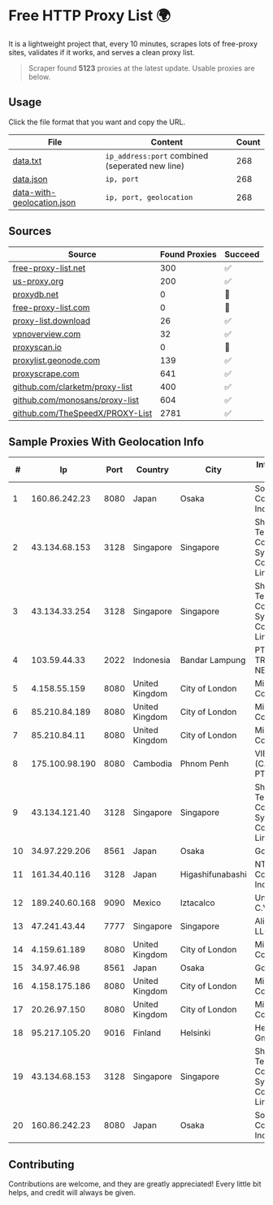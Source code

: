 
# Free HTTP Proxy List 🌍

It is a lightweight project that, every 10 minutes, scrapes lots of free-proxy sites, validates if it works, and serves a clean proxy list.


> Scraper found **5123** proxies at the latest update. Usable proxies are below.

## Usage

Click the file format that you want and copy the URL.


|File|Content|Count|
|----|-------|-----|
|[data.txt](https://raw.githubusercontent.com/themiralay/Proxy-List-World/master/data.txt)|`ip_address:port` combined (seperated new line)|268|
|[data.json](https://raw.githubusercontent.com/themiralay/Proxy-List-World/master/data.json)|`ip, port`|268|
|[data-with-geolocation.json](https://raw.githubusercontent.com/themiralay/Proxy-List-World/master/data-with-geolocation.json)|`ip, port, geolocation`|268|

## Sources

|Source|Found Proxies|Succeed|
|------|-------------|-------|
|[free-proxy-list.net](https://free-proxy-list.net)|300|✅|
|[us-proxy.org](https://www.us-proxy.org)|200|✅|
|[proxydb.net](http://proxydb.net)|0|🚫|
|[free-proxy-list.com](https://free-proxy-list.com/?page=&port=&type%5B%5D=http&type%5B%5D=https&up_time=0&search=Search)|0|🚫|
|[proxy-list.download](https://www.proxy-list.download/HTTP)|26|✅|
|[vpnoverview.com](https://vpnoverview.com/privacy/anonymous-browsing/free-proxy-servers)|32|✅|
|[proxyscan.io](https://www.proxyscan.io)|0|🚫|
|[proxylist.geonode.com](https://proxylist.geonode.com/api/proxy-list?limit=300&page=1&sort_by=lastChecked&sort_type=desc&protocols=http,https)|139|✅|
|[proxyscrape.com](https://api.proxyscrape.com/v2/?request=displayproxies&protocol=http&timeout=10000&country=all&ssl=all&anonymity=all)|641|✅|
|[github.com/clarketm/proxy-list](https://raw.githubusercontent.com/clarketm/proxy-list/master/proxy-list-raw.txt)|400|✅|
|[github.com/monosans/proxy-list](https://raw.githubusercontent.com/monosans/proxy-list/main/proxies/http.txt)|604|✅|
|[github.com/TheSpeedX/PROXY-List](https://raw.githubusercontent.com/TheSpeedX/PROXY-List/master/http.txt)|2781|✅|


## Sample Proxies With Geolocation Info

|#|Ip|Port|Country|City|Internet Service Provider|
|-|--|----|-------|----|-------------------------|
|1|160.86.242.23|8080|Japan|Osaka|Sony Network Communications Inc|
|2|43.134.68.153|3128|Singapore|Singapore|Shenzhen Tencent Computer Systems Company Limited|
|3|43.134.33.254|3128|Singapore|Singapore|Shenzhen Tencent Computer Systems Company Limited|
|4|103.59.44.33|2022|Indonesia|Bandar Lampung|PT INDONESIA TRANS NETWORK|
|5|4.158.55.159|8080|United Kingdom|City of London|Microsoft Corporation|
|6|85.210.84.189|8080|United Kingdom|City of London|Microsoft Corporation|
|7|85.210.84.11|8080|United Kingdom|City of London|Microsoft Corporation|
|8|175.100.98.190|8080|Cambodia|Phnom Penh|VIETTEL (CAMBODIA) PTE., LTD|
|9|43.134.121.40|3128|Singapore|Singapore|Shenzhen Tencent Computer Systems Company Limited|
|10|34.97.229.206|8561|Japan|Osaka|Google LLC|
|11|161.34.40.116|3128|Japan|Higashifunabashi|NTT PC Communications, Inc.|
|12|189.240.60.168|9090|Mexico|Iztacalco|Uninet S.A. de C.V.|
|13|47.241.43.44|7777|Singapore|Singapore|Alibaba Cloud LLC|
|14|4.159.61.189|8080|United Kingdom|City of London|Microsoft Corporation|
|15|34.97.46.98|8561|Japan|Osaka|Google LLC|
|16|4.158.175.186|8080|United Kingdom|City of London|Microsoft Corporation|
|17|20.26.97.150|8080|United Kingdom|City of London|Microsoft Corporation|
|18|95.217.105.20|9016|Finland|Helsinki|Hetzner Online GmbH|
|19|43.134.68.153|3128|Singapore|Singapore|Shenzhen Tencent Computer Systems Company Limited|
|20|160.86.242.23|8080|Japan|Osaka|Sony Network Communications Inc|



## Contributing

Contributions are welcome, and they are greatly appreciated! Every
little bit helps, and credit will always be given.

